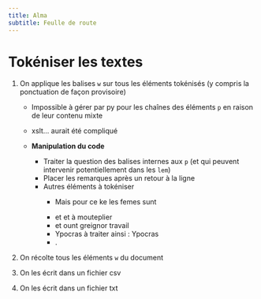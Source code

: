 ```yaml
---
title: Alma
subtitle: Feulle de route
---
```


# Tokéniser les textes

1. On applique les balises `w` sur tous les éléments tokénisés (y compris la ponctuation de façon provisoire)

	- Impossible à gérer par py pour les chaînes des éléments `p` en raison de leur contenu mixte
	- xslt… aurait été compliqué
	
	- **Manipulation du code**
		- Traiter la question des balises internes aux `p` (et qui peuvent intervenir potentiellement dans les `lem`)
		- Placer les remarques <!----> après un retour à la ligne
		- Autres éléments à tokéniser
			- <p>Mais pour ce ke les femes sunt 
			- <choice><sic>et</sic><corr/></choice> et à mouteplier 
			- et ount <!-- VM : à voir s'il ne vaut mieux utiliser une typologie de valeurs plus fines pour les fautes de copie, cf. Roncaglia--> greignor travail 
			- <persName>Ypocras</persName> à traiter ainsi : <w><persName>Ypocras</persName></w>
			- .</p>

2. On récolte tous les éléments `w` du document

3. On les écrit dans un fichier csv

4. On les écrit dans un fichier txt